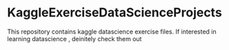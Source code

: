 # KaggleExerciseDataScienceProjects
This repository contains kaggle datascience exercise files. If interested in learning datascience , deinitely check them out